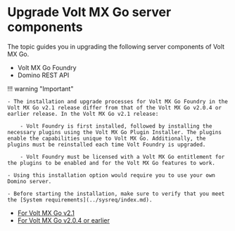 # Upgrade Volt MX Go server components

The topic guides you in upgrading the following server components of Volt MX Go.

- Volt MX Go Foundry
- Domino REST API

!!! warning "Important"

    - The installation and upgrade processes for Volt MX Go Foundry in the Volt MX Go v2.1 release differ from that of the Volt MX Go v2.0.4 or earlier release. In the Volt MX Go v2.1 release:
    
        - Volt Foundry is first installed, followed by installing the necessary plugins using the Volt MX Go Plugin Installer. The plugins enable the capabilities unique to Volt MX Go. Additionally, the plugins must be reinstalled each time Volt Foundry is upgraded.

        - Volt Foundry must be licensed with a Volt MX Go entitlement for the plugins to be enabled and for the Volt MX Go features to work.
    
    - Using this installation option would require you to use your own Domino server.
    
    - Before starting the installation, make sure to verify that you meet the [System requirements](../sysreq/index.md).

- [For Volt MX Go v2.1](versupgradedrapi.md)
- [For Volt MX Go v2.0.4 or earlier](versionupgrade.md)
